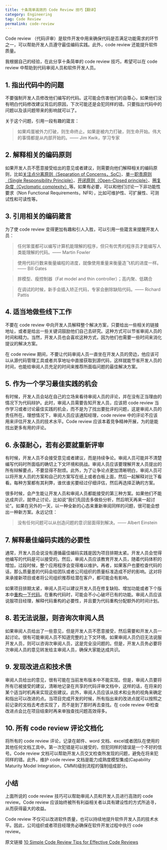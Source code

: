 ```yaml
---
title: 十条简单高效的 Code Review 技巧【翻译】
category: Engineering
tag: Code Review
permalink: code-review
---
```


Code review （代码评审）是软件开发中用来确保代码是否满足功能需求的环节之一，可以帮助开发人员遵守最佳编码实践。此外，code review 还能提升软件质量。

我根据自己的经验，在此分享十条简单的 code review 技巧，希望可以在 code review 中帮助到代码审阅人员和软件开发人员。

## 1. 指出代码中的问题
不要强制开发人员修改他们编写的代码。这可能会伤害他们的自尊心，如果他们没有明白代码修改建议背后的原因，下次可能还是会犯同样的错。只要指出代码中的问题以及该问题带来的影响就可以了。

关于这个问题，引用一段有趣的箴言：

>如果鸡蛋被外力打破，则生命终止。如果是被内力打破，则生命开始。伟大的事情都是从内部开始的。—— Jim Kwik，学习专家

## 2. 解释相关的编码原则
如果开发人员不愿意接受给出的意见或者建议，则需要向他们解释相关的编码原则，比如[关注点分离原则（Separation of Concerns，SoC）](https://zh.wikipedia.org/wiki/关注点分离)、[单一职责原则（Single Responsibility Principle）](https://zh.wikipedia.org/wiki/单一功能原则)、[开闭原则（Open-Closed principle）](https://zh.wikipedia.org/wiki/开闭原则)、[圈复杂度（Cyclomatic complexity）](https://zh.wikipedia.org/wiki/循环复杂度)等。如果有必要，可以和他们讨论一下非功能性要求（Non Functional Requirements，NFR），比如可维护性、可扩展性、可测试性和可读性等。

## 3. 引用相关的编码箴言
为了使 code review 变得更加有趣和引人入胜，可以引用一些箴言来提醒开发人员：

>任何笨蛋都可以编写计算机能理解的程序，但只有优秀的程序员才能编写人类能理解的代码。—— Martin Fowler

>使用代码行数来衡量编程的进度，就像使用重量来衡量造飞机的进度一样。 —— Bill Gates

>胖模型、瘦控制器（Fat model and thin controller）；高内聚、低耦合

>在调试的时候，新手会插入矫正代码，专家会删除缺陷代码。—— Richard Pattis

## 4. 适当地做些线下工作
不要在 code review 中向开发人员解释整个解决方案，只要给出一些相关的链接地址，或者是给出一些关键词鼓励他们自己去研究。这种方式可以节省审阅人员的时间和精力。当然，开发人员也会喜欢这种方式，因为他们也需要一些时间来消化提议的解决方案。

在 code review 期间，不要让代码审阅人员一直坐在开发人员的旁边，他应该可以从源代码管理工具或者共享地址中直接获取到源代码，这样就能节省开发人员的时间，也能给审阅人员充足的时间来推荐所面临问题的最佳解决方案。

## 5. 作为一个学习最佳实践的机会
有时候，开发人员会站在自己的立场来看待审阅人员的评论，并在没有正当理由的情况下为代码辩护。此时，审阅人员需要告知开发人员，应该把 code review 当作学习或者讨论最佳实践的机会，而不是为了找出要批评的问题，这是审阅人员的责任所在。理想情况下，审阅人员应该通知经理，code review 中的评论不应该用来评估开发人员的技术水平。Code review 应该本着竞争精神开展，为的是能找出更多有用的评论。

## 6. 永葆耐心，若有必要就重新评审
有时候，开发人员不会接受意见或者建议，而是持续争论。审阅人员可能并不清楚编写代码时所面临的确切上下文环境和挑战。审阅人员应该要理解开发人员提出的所有辩解要点，不要显得不耐烦。此外，为了让争论点更加清晰明白，审阅人员可以将开发人员的方案和自己的方案写在纸上或者白板上面，然后一起解释对比下看看。每种方案都有其利弊，谁优谁劣要经过仔细评估，然后再选择正确的方案。

很多时候，会产生能让开发人员和审阅人员都能接受的第三种方案。如果他们不能达成共识，就停止讨论，比如说“我们先回去多做些分析，然后明天再来一起讨论”。如果在另外的一天，以一种全新的心态来重新审阅同样的问题，很可能会想出一种新方案。永远记住：

> 没有任何问题可以从创造问题的意识层面得到解决。—— Albert Einstein

## 7. 解释最佳编码实践的必要性
通常，开发人员会说没有遵循最佳编码实践是因为项目排期太紧。开发人员会觉得他编写的代码是可以接受的。然后，审阅人员应该教育开发人员，随着代码体积的增加，过段时候，整个应用程序会变得难以维护。再者，如果客户也要检查代码的话，那么质量差的代码会给团队或者公司组织的质量标准造成不好的影响。这对将来承接新项目或者将公司组织推荐给潜在客户，都可能会有影响。

如果项目排期太紧，审阅人员可以建议开发人员在修复缺陷、增加功能或者下个版本中[重构一下代码](https://zh.wikipedia.org/wiki/代码重构)。在重构代码时，可能会不小心破坏已有的功能。审阅人员应该说服项目经理，解释代码重构的必要性，并且要为代码重构分配额外的时间计划。

## 8. 若无法说服，则咨询次审阅人员
如果审阅人员给出了一些意见，但是开发人员不愿意接受，然后需要和开发人员一起讨论。很有可能审阅人员不知道完整的上下文环境。如果审阅人员仍旧无法说服开发人员，则可以咨询次审阅人员，这是完全没问题的。但是，开发人员务必要将次审阅人员的意见转发给主审阅人员，确保大家能达成共识。

## 9. 发现改进点和技术债
审阅人员给出的意见，很有可能在当前发布版本中不能实现。但是，审阅人员要将所有已被接受的建议，清晰地记录在共享的代码评审文档中，这样的话，在将来的某个适当时机再来实现这些建议。此外，审阅人员应该从技术和业务的视角来确定和指出可以改进的点。当项目完成开发的时候，所有指出来的改进点就可以按照之前记录的文档去考虑实现了，而不是到了那时再去查找。在 code review 中检查改进点会比在项目结束时再来单独查找问题高效得多。

## 10. 所有 code review 评论文档化
将所有的 code review 评论，记录在邮件、word 文档、excel或者团队在使用的其他任何文档工具中。第一次犯错是可以接受的，但犯同样的错误是一个不好的信号。Code review 文档可以帮助开发人员交叉检查所发现的问题，避免在将来犯同样的错。此外，维护 code review 文档是能力成熟度模型集成(Capability Maturity Model Integration，CMMI)级别流程的强制组成部分。

## 小结
上面所说的 code review 技巧可以帮助审阅人员和开发人员进行高效的 code review。Code review 应该始终被所有利益相关者以具有建设性的方式所追寻，从而获得最大的收益。

Code review 不仅可以改进软件质量，也可以持续地提升软件开发人员的技术水平。因此，公司组织或者项目经理务必确保在软件开发过程中执行 code review。

原文链接 [10 Simple Code Review Tips for Effective Code Reviews](https://www.evoketechnologies.com/blog/simple-effective-code-review-tips/)

